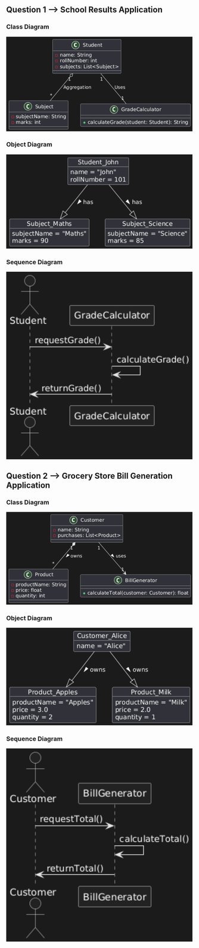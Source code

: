 ## Question 1 --> School Results Application

### Class Diagram
<img src="images/Q1Class_diagram.png" width="500">

### Object Diagram
<img src="images/Q1_Object.png" width="500">

### Sequence Diagram
<img src="images/Q1Sequence.png" width="500">



## Question 2 --> Grocery Store Bill Generation Application


### Class Diagram
<img src="images/Q2Class_diagram.png" width="500">

### Object Diagram
<img src="images/Q2Object.png" width="500">

### Sequence Diagram

<img src="images/Q2Sequence.png" width="500">